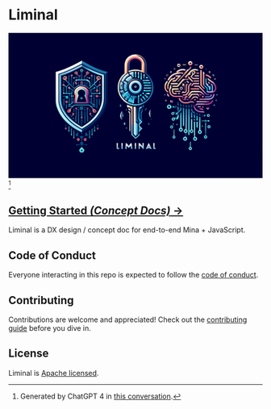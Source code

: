 # Liminal

![cover](./public/cover.webp)[^cover_convo]

## [Getting Started _(Concept Docs)_ &rarr;](./manual/getting_started.md)

Liminal is a DX design / concept doc for end-to-end Mina + JavaScript.

## Code of Conduct

Everyone interacting in this repo is expected to follow the [code of conduct](CODE_OF_CONDUCT.md).

## Contributing

Contributions are welcome and appreciated! Check out the [contributing guide](CONTRIBUTING.md)
before you dive in.

## License

Liminal is [Apache licensed](LICENSE).

[^cover_convo]: Generated by ChatGPT 4 in [this conversation](TODO).

<!--

Be consistent about convention around type names/tags/misc.

// trap
// deps
// sign
// event

-->
